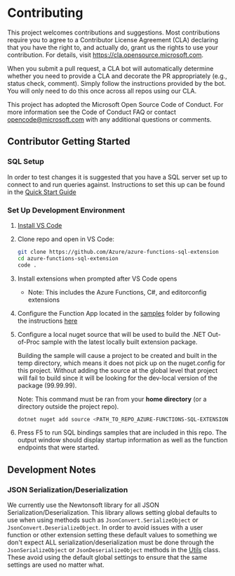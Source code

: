# Contributing

This project welcomes contributions and suggestions. Most contributions require you to agree to a Contributor License Agreement (CLA) declaring that you have the right to, and actually do, grant us the rights to use your contribution. For details, visit https://cla.opensource.microsoft.com.

When you submit a pull request, a CLA bot will automatically determine whether you need to provide a CLA and decorate the PR appropriately (e.g., status check, comment). Simply follow the instructions provided by the bot. You will only need to do this once across all repos using our CLA.

This project has adopted the Microsoft Open Source Code of Conduct. For more information see the Code of Conduct FAQ or contact opencode@microsoft.com with any additional questions or comments.

## Contributor Getting Started

### SQL Setup

In order to test changes it is suggested that you have a SQL server set up to connect to and run queries against. Instructions to set this up can be found in the [Quick Start Guide](./docs/GeneralSetup.md)

### Set Up Development Environment

1. [Install VS Code](https://code.visualstudio.com/Download)

2. Clone repo and open in VS Code:

   ```bash
   git clone https://github.com/Azure/azure-functions-sql-extension
   cd azure-functions-sql-extension
   code .
   ```

3. Install extensions when prompted after VS Code opens
   - Note: This includes the Azure Functions, C#, and editorconfig extensions

4. Configure the Function App located in the [samples](./samples) folder by following the instructions [here](./docs/GeneralSetup.md#configure-function-app)

5. Configure a local nuget source that will be used to build the .NET Out-of-Proc sample with the latest locally built extension package.

   Building the sample will cause a project to be created and built in the temp directory, which means it does not pick up on the nuget.config for this project. Without adding the source at the global level that project will fail to build since it will be looking for the dev-local version of the package (99.99.99).

   Note: This command must be ran from your **home directory** (or a directory outside the project repo).

    ```powershell
    dotnet nuget add source <PATH_TO_REPO_AZURE-FUNCTIONS-SQL-EXTENSION/local-packages>
    ```

6. Press F5 to run SQL bindings samples that are included in this repo. The output window should display startup information as well as the function endpoints that were started.

## Development Notes

### JSON Serialization/Deserialization

We currently use the Newtonsoft library for all JSON Serialization/Deserialization. This library allows setting global defaults to use when using methods such as `JsonConvert.SerializeObject` or `JsonConvert.DeserializeObject`. In order to avoid issues with a user function or other extension setting these default values to something we don't expect ALL serialization/deserialization must be done through the `JsonSerializeObject` or `JsonDeserializeObject` methods in the [Utils](https://github.com/Azure/azure-functions-sql-extension/blob/main/src/Utils.cs) class. These avoid using the default global settings to ensure that the same settings are used no matter what.

